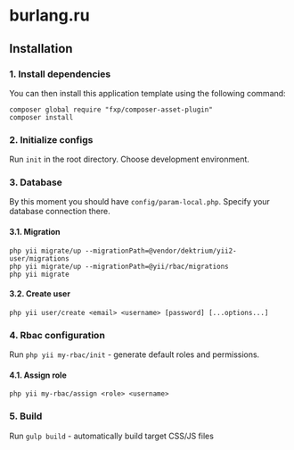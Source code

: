burlang.ru
==========

Installation
------------

### 1. Install dependencies

You can then install this application template using the following command:

```
composer global require "fxp/composer-asset-plugin"
composer install
```

### 2. Initialize configs

Run `init` in the root directory. Choose development environment.

### 3. Database

By this moment you should have `config/param-local.php`. Specify your database connection there.

####  3.1. Migration

```
php yii migrate/up --migrationPath=@vendor/dektrium/yii2-user/migrations
php yii migrate/up --migrationPath=@yii/rbac/migrations
php yii migrate
```

#### 3.2. Create user

```
php yii user/create <email> <username> [password] [...options...]
```

### 4. Rbac configuration

Run `php yii my-rbac/init` - generate default roles and permissions.

#### 4.1. Assign role

```
php yii my-rbac/assign <role> <username> 
```

### 5. Build

Run `gulp build` - automatically build target CSS/JS files

